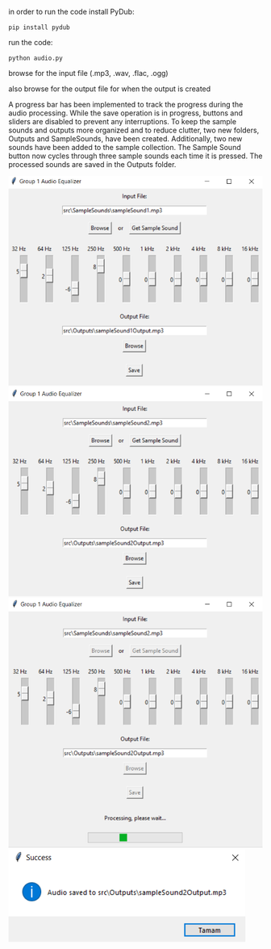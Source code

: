 in order to run the code install PyDub:

    pip install pydub

run the code:

    python audio.py

browse for the input file (.mp3, .wav, .flac, .ogg)

also browse for the output file for when the output is created

A progress bar has been implemented to track the progress during the audio processing.
While the save operation is in progress, buttons and sliders are disabled to prevent any interruptions.
To keep the sample sounds and outputs more organized and to reduce clutter, two new folders, Outputs and SampleSounds, have been created.
Additionally, two new sounds have been added to the sample collection.
The Sample Sound button now cycles through three sample sounds each time it is pressed.
The processed sounds are saved in the Outputs folder.

![Screenshot](src/ScreenShot1.png)
![Screenshot](src/ScreenShot2.png)
![Screenshot](src/ScreenShot3.png)
![Screenshot](src/ScreenShot4.png)


